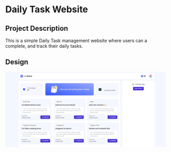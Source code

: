 # Daily Task Website

## Project Description
This is a simple Daily Task management website where users can a complete, and track their daily tasks.

## Design 
![Daily Task Website ](preview.jpeg)

